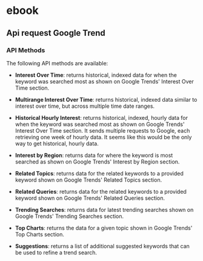 # ebook

## Api request Google Trend

### API Methods

The following API methods are available:

- **Interest Over Time**: returns historical, indexed data for when the keyword was searched most as shown on Google Trends' Interest Over Time section.

- **Multirange Interest Over Time**: returns historical, indexed data similar to interest over time, but across multiple time date ranges.

- **Historical Hourly Interest**: returns historical, indexed, hourly data for when the keyword was searched most as shown on Google Trends' Interest Over Time section. It sends multiple requests to Google, each retrieving one week of hourly data. It seems like this would be the only way to get historical, hourly data.

- **Interest by Region**: returns data for where the keyword is most searched as shown on Google Trends' Interest by Region section.

- **Related Topics**: returns data for the related keywords to a provided keyword shown on Google Trends' Related Topics section.

- **Related Queries**: returns data for the related keywords to a provided keyword shown on Google Trends' Related Queries section.

- **Trending Searches**: returns data for latest trending searches shown on Google Trends' Trending Searches section.

- **Top Charts**: returns the data for a given topic shown in Google Trends' Top Charts section.

- **Suggestions**: returns a list of additional suggested keywords that can be used to refine a trend search.
